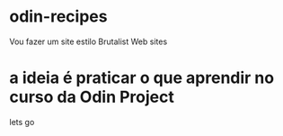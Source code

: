 # odin-recipes
Vou fazer um site estilo Brutalist Web sites
# a ideia é praticar o que aprendir no curso da Odin Project
lets go